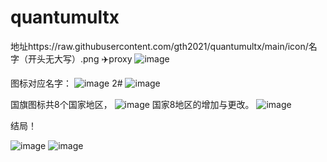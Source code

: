 # quantumultx
地址https://raw.githubusercontent.com/gth2021/quantumultx/main/icon/名字（开头无大写）.png
✈️proxy
![image](https://github.com/gth2021/quantumultx/blob/main/icon/W1.JPEG)

图标对应名字：
![image](https://github.com/gth2021/quantumultx/blob/main/icon/z1.JPEG)
2#
![image](https://raw.githubusercontent.com/gth2021/quantumultx/main/icon/z3.JPEG)

国旗图标共8个国家地区，
![image](https://raw.githubusercontent.com/gth2021/quantumultx/main/icon/z.JPEG)
国家8地区的增加与更改。
![image](https://raw.githubusercontent.com/gth2021/quantumultx/main/icon/z2.JPEG)


结局！

![image](https://raw.githubusercontent.com/gth2021/quantumultx/main/icon/z4.JPEG)
![image](https://raw.githubusercontent.com/gth2021/quantumultx/main/icon/z5.jpg)

